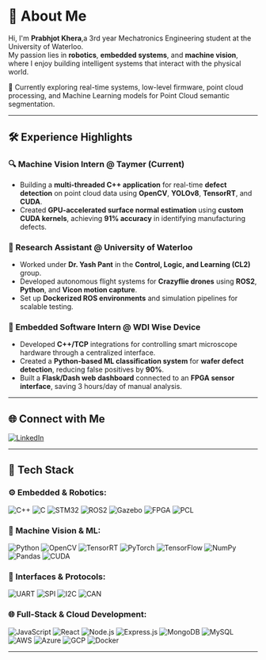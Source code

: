# 🤖 About Me
Hi, I'm **Prabhjot Khera**,a 3rd year Mechatronics Engineering student at the University of Waterloo.  
My passion lies in **robotics**, **embedded systems**, and **machine vision**, where I enjoy building intelligent systems that interact with the physical world.

🧠 Currently exploring real-time systems, low-level firmware, point cloud processing, and Machine Learning models for Point Cloud semantic segmentation.  

---
## 🛠 Experience Highlights

### 🔍 Machine Vision Intern @ Taymer (Current)
- Building a **multi-threaded C++ application** for real-time **defect detection** on point cloud data using **OpenCV**, **YOLOv8**, **TensorRT**, and **CUDA**.
- Created **GPU-accelerated surface normal estimation** using **custom CUDA kernels**, achieving **91% accuracy** in identifying manufacturing defects.

### 🧪 Research Assistant @ University of Waterloo
- Worked under **Dr. Yash Pant** in the **Control, Logic, and Learning (CL2)** group.
- Developed autonomous flight systems for **Crazyflie drones** using **ROS2**, **Python**, and **Vicon motion capture**.
- Set up **Dockerized ROS environments** and simulation pipelines for scalable testing.

### 🧠 Embedded Software Intern @ WDI Wise Device
- Developed **C++/TCP** integrations for controlling smart microscope hardware through a centralized interface.
- Created a **Python-based ML classification system** for **wafer defect detection**, reducing false positives by **90%**.
- Built a **Flask/Dash web dashboard** connected to an **FPGA sensor interface**, saving 3 hours/day of manual analysis.

---

## 🌐 Connect with Me
[![LinkedIn](https://img.shields.io/badge/LinkedIn-%230077B5.svg?style=for-the-badge&logo=linkedin&logoColor=white)](https://linkedin.com/in/prabhjotskhera)

---

## 🔧 Tech Stack

### ⚙️ Embedded & Robotics:
![C++](https://img.shields.io/badge/C++-00599C?style=for-the-badge&logo=c%2B%2B&logoColor=white)
![C](https://img.shields.io/badge/C-00599C?style=for-the-badge&logo=c&logoColor=white)
![STM32](https://img.shields.io/badge/STM32-03234B?style=for-the-badge&logo=stmicroelectronics&logoColor=white)
![ROS2](https://img.shields.io/badge/ROS2-22314E?style=for-the-badge&logo=ros&logoColor=white)
![Gazebo](https://img.shields.io/badge/Gazebo-2C5286?style=for-the-badge)
![FPGA](https://img.shields.io/badge/FPGA-00457C?style=for-the-badge&logo=intel&logoColor=white)
![PCL](https://img.shields.io/badge/PCL-00599C?style=for-the-badge&logo=data:image/svg+xml;base64,&logoColor=white)

### 🧠 Machine Vision & ML:
![Python](https://img.shields.io/badge/python-3670A0?style=for-the-badge&logo=python&logoColor=ffdd54)
![OpenCV](https://img.shields.io/badge/OpenCV-white?style=for-the-badge&logo=opencv&logoColor=white)
![TensorRT](https://img.shields.io/badge/TensorRT-76B900?style=for-the-badge&logo=nvidia&logoColor=white)
![PyTorch](https://img.shields.io/badge/PyTorch-EE4C2C?style=for-the-badge&logo=pytorch&logoColor=white)
![TensorFlow](https://img.shields.io/badge/TensorFlow-FF6F00?style=for-the-badge&logo=tensorflow&logoColor=white)
![NumPy](https://img.shields.io/badge/NumPy-013243?style=for-the-badge&logo=numpy&logoColor=white)
![Pandas](https://img.shields.io/badge/Pandas-150458?style=for-the-badge&logo=pandas&logoColor=white)
![CUDA](https://img.shields.io/badge/CUDA-76B900?style=for-the-badge&logo=nvidia&logoColor=white)

### 🔌 Interfaces & Protocols:
![UART](https://img.shields.io/badge/UART-000000?style=for-the-badge)
![SPI](https://img.shields.io/badge/SPI-000000?style=for-the-badge)
![I2C](https://img.shields.io/badge/I2C-000000?style=for-the-badge)
![CAN](https://img.shields.io/badge/CAN-Bus-000000?style=for-the-badge)

### 🌐 Full-Stack & Cloud Development:
![JavaScript](https://img.shields.io/badge/JavaScript-323330?style=for-the-badge&logo=javascript&logoColor=F7DF1E)
![React](https://img.shields.io/badge/React-20232a?style=for-the-badge&logo=react&logoColor=61DAFB)
![Node.js](https://img.shields.io/badge/Node.js-339933?style=for-the-badge&logo=nodedotjs&logoColor=white)
![Express.js](https://img.shields.io/badge/Express.js-000000?style=for-the-badge&logo=express&logoColor=white)
![MongoDB](https://img.shields.io/badge/MongoDB-47A248?style=for-the-badge&logo=mongodb&logoColor=white)
![MySQL](https://img.shields.io/badge/MySQL-4479A1?style=for-the-badge&logo=mysql&logoColor=white)
![AWS](https://img.shields.io/badge/AWS-232F3E?style=for-the-badge&logo=amazonaws&logoColor=white)
![Azure](https://img.shields.io/badge/Azure-0072C6?style=for-the-badge&logo=microsoftazure&logoColor=white)
![GCP](https://img.shields.io/badge/GCP-4285F4?style=for-the-badge&logo=googlecloud&logoColor=white)
![Docker](https://img.shields.io/badge/Docker-2496ED?style=for-the-badge&logo=docker&logoColor=white)


---

<!-- Proudly created with GPRM (https://gprm.itsvg.in) -->
